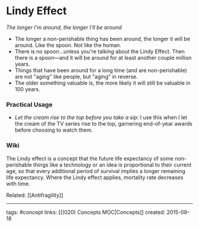 # Lindy Effect
*The longer I'm around, the longer I'll be around*

- The longer a non-perishable thing has been around, the longer it will be around. Like the spoon. Not like the human. 
- There is no spoon...unless you're talking about the Lindy Effect. Then there is a spoon—and it will be around for at least another couple million years.
- Things that have been around for a long time (and are non-perishable) are not "aging" like people, but "aging" in reverse.
- The older something valuable is, the more likely it will still be valuable in 100 years.

### Practical Usage
- *Let the cream rise to the top before you take a sip*: I use this when I let the cream of the TV series rise to the top, garnering end-of-year awards before choosing to watch them.

### Wiki
The Lindy effect is a concept that the future life expectancy of some non-perishable things like a technology or an idea is proportional to their current age, so that every additional period of survival implies a longer remaining life expectancy. Where the Lindy effect applies, mortality rate decreases with time.

Related: [[Antifragility]]

---
tags: #concept
links: [[(020) Concepts MOC|Concepts]]
created: 2015-09-18
